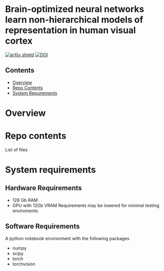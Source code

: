 # Brain-optimized neural networks learn non-hierarchical models of representation in human visual cortex

[![arXiv shield](https://img.shields.io/badge/arXiv-1709.01233-red.svg?style=flat)](https://www.biorxiv.org/content/10.1101/2022.01.21.477293v1)
[![DOI](https://zenodo.org/badge/DOI/10.5281/zenodo.1246979.svg)](https://doi.org/10.1101/2022.01.21.477293)

## Contents

- [Overview](#overview)
- [Repo Contents](#repo-contents)
- [System Requirements](#system-requirements)

# Overview



# Repo contents
List of files

# System requirements
## Hardware Requirements
- 128 Gb RAM
- GPU with 12Gb VRAM
Requirements may be lowered for minimal testing enviroments.

## Software Requirements

A python notebook environment with the following packages
- numpy
- scipy
- torch
- torchvision
